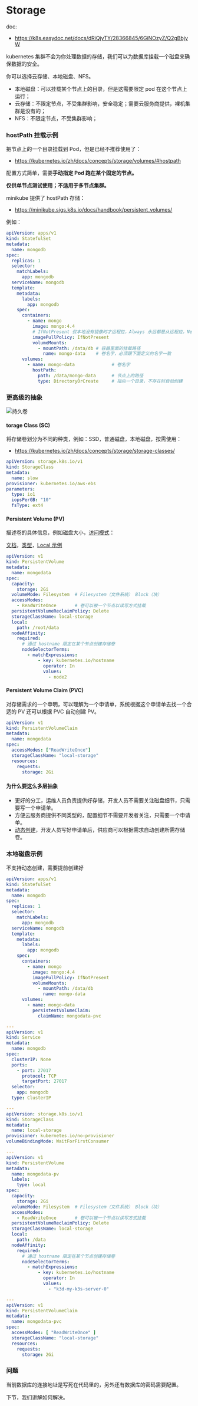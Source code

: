 # Storage

doc:

-   https://k8s.easydoc.net/docs/dRiQjyTY/28366845/6GiNOzyZ/Q2gBbjyW



kubernetes 集群不会为你处理数据的存储，我们可以为数据库挂载一个磁盘来确保数据的安全。

你可以选择云存储、本地磁盘、NFS。

-   本地磁盘：可以挂载某个节点上的目录，但是这需要限定 pod 在这个节点上运行；
-   云存储：不限定节点，不受集群影响，安全稳定；需要云服务商提供，裸机集群是没有的；
-   NFS：不限定节点，不受集群影响；



### hostPath 挂载示例

把节点上的一个目录挂载到 Pod，但是已经不推荐使用了：

-   https://kubernetes.io/zh/docs/concepts/storage/volumes/#hostpath

配置方式简单，需要**手动指定 Pod 跑在某个固定的节点。**

**仅供单节点测试使用；不适用于多节点集群。**

minikube 提供了 hostPath 存储：

-   https://minikube.sigs.k8s.io/docs/handbook/persistent_volumes/

例如：

```yaml
apiVersion: apps/v1
kind: StatefulSet
metadata:
  name: mongodb
spec:
  replicas: 1
  selector:
    matchLabels:
      app: mongodb
  serviceName: mongodb
  template:
    metadata:
      labels:
        app: mongodb
    spec:
      containers:
        - name: mongo
          image: mongo:4.4
          # IfNotPresent 仅本地没有镜像时才远程拉，Always 永远都是从远程拉，Never 永远只用本地镜像，本地没有则报错
          imagePullPolicy: IfNotPresent
          volumeMounts:
            - mountPath: /data/db # 容器里面的挂载路径
              name: mongo-data    # 卷名字，必须跟下面定义的名字一致
      volumes:
        - name: mongo-data              # 卷名字
          hostPath:
            path: /data/mongo-data      # 节点上的路径
            type: DirectoryOrCreate     # 指向一个目录，不存在时自动创建
```



### 更高级的抽象

![持久卷](https://sjwx.easydoc.xyz/46901064/files/kwrmidne.png)

#### torage Class (SC)

将存储卷划分为不同的种类，例如：SSD，普通磁盘，本地磁盘，按需使用：

-   https://kubernetes.io/zh/docs/concepts/storage/storage-classes/

```yaml
apiVersion: storage.k8s.io/v1
kind: StorageClass
metadata:
  name: slow
provisioner: kubernetes.io/aws-ebs
parameters:
  type: io1
  iopsPerGB: "10"
  fsType: ext4
```



#### Persistent Volume (PV)

描述卷的具体信息，例如磁盘大小，[访问模式](https://kubernetes.io/zh/docs/concepts/storage/persistent-volumes/#access-modes)：

[文档](https://kubernetes.io/zh/docs/concepts/storage/persistent-volumes/)，[类型](https://kubernetes.io/zh/docs/concepts/storage/persistent-volumes/#types-of-persistent-volumes)，[Local 示例](https://kubernetes.io/zh/docs/concepts/storage/volumes/#local)

```yaml
apiVersion: v1
kind: PersistentVolume
metadata:
  name: mongodata
spec:
  capacity:
    storage: 2Gi
  volumeMode: Filesystem  # Filesystem（文件系统） Block（块）
  accessModes:
    - ReadWriteOnce       # 卷可以被一个节点以读写方式挂载
  persistentVolumeReclaimPolicy: Delete
  storageClassName: local-storage
  local:
    path: /root/data
  nodeAffinity:
    required:
      # 通过 hostname 限定在某个节点创建存储卷
      nodeSelectorTerms:
        - matchExpressions:
            - key: kubernetes.io/hostname
              operator: In
              values:
                - node2
```



#### Persistent Volume Claim (PVC)

对存储需求的一个申明，可以理解为一个申请单，系统根据这个申请单去找一个合适的 PV
还可以根据 PVC 自动创建 PV。

```yaml
apiVersion: v1
kind: PersistentVolumeClaim
metadata:
  name: mongodata
spec:
  accessModes: ["ReadWriteOnce"]
  storageClassName: "local-storage"
  resources:
    requests:
      storage: 2Gi
```



#### 为什么要这么多层抽象

-   更好的分工，运维人员负责提供好存储，开发人员不需要关注磁盘细节，只需要写一个申请单。
-   方便云服务商提供不同类型的，配置细节不需要开发者关注，只需要一个申请单。
-   [动态创建](https://kubernetes.io/zh/docs/concepts/storage/dynamic-provisioning/)，开发人员写好申请单后，供应商可以根据需求自动创建所需存储卷。



### 本地磁盘示例

不支持动态创建，需要提前创建好

```yaml
apiVersion: apps/v1
kind: StatefulSet
metadata:
  name: mongodb
spec:
  replicas: 1
  selector:
    matchLabels:
      app: mongodb
  serviceName: mongodb
  template:
    metadata:
      labels:
        app: mongodb
    spec:
      containers:
        - name: mongo
          image: mongo:4.4
          imagePullPolicy: IfNotPresent
          volumeMounts:
            - mountPath: /data/db
              name: mongo-data
      volumes:
        - name: mongo-data
          persistentVolumeClaim:
            claimName: mongodata-pvc

---
apiVersion: v1
kind: Service
metadata:
  name: mongodb
spec:
  clusterIP: None
  ports:
    - port: 27017
      protocol: TCP
      targetPort: 27017
  selector:
    app: mongodb
  type: ClusterIP

---
apiVersion: storage.k8s.io/v1
kind: StorageClass
metadata:
  name: local-storage
provisioner: kubernetes.io/no-provisioner
volumeBindingMode: WaitForFirstConsumer

---
apiVersion: v1
kind: PersistentVolume
metadata:
  name: mongodata-pv
  labels:
    type: local
spec:
  capacity:
    storage: 2Gi
  volumeMode: Filesystem  # Filesystem（文件系统） Block（块）
  accessModes:
    - ReadWriteOnce       # 卷可以被一个节点以读写方式挂载
  persistentVolumeReclaimPolicy: Delete
  storageClassName: local-storage
  local:
    path: /data
  nodeAffinity:
    required:
      # 通过 hostname 限定在某个节点创建存储卷
      nodeSelectorTerms:
        - matchExpressions:
            - key: kubernetes.io/hostname
              operator: In
              values:
                - "k3d-my-k3s-server-0"

---
apiVersion: v1
kind: PersistentVolumeClaim
metadata:
  name: mongodata-pvc
spec:
  accessModes: [ "ReadWriteOnce" ]
  storageClassName: "local-storage"
  resources:
    requests:
      storage: 2Gi
```



### 问题

当前数据库的连接地址是写死在代码里的，另外还有数据库的密码需要配置。

下节，我们讲解如何解决。

